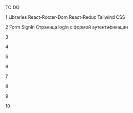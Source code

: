 TO DO

1 Libraries
React-Rooter-Dom React-Redux Tailwind CSS

2 Form SignIn
Страница login с формой аутентификации

3 

4

5

6

7

8

9

10